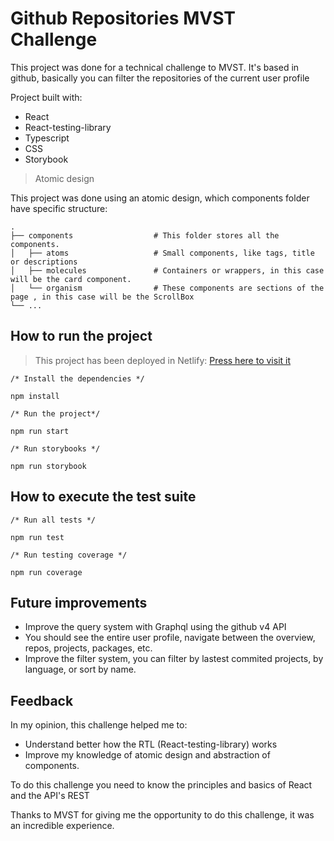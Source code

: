 # Github Repositories MVST Challenge

This project was done for a technical challenge to MVST.
It's based in github, basically you can filter the repositories of the current user profile

Project built with:

- React
- React-testing-library
- Typescript
- CSS
- Storybook

> Atomic design

This project was done using an atomic design, which components folder have specific structure:

    .
    ├── components                  # This folder stores all the components.
    │   ├── atoms                   # Small components, like tags, title or descriptions
    │   ├── molecules               # Containers or wrappers, in this case will be the card component.
    │   └── organism                # These components are sections of the page , in this case will be the ScrollBox
    └── ...


## How to run the project

> This project has been deployed in Netlify: <a href="https://62ab0083fbd3a9681e0ccf33--imaginative-granita-e4a4e5.netlify.app/">Press here to visit it</a>

```
/* Install the dependencies */

npm install

/* Run the project*/

npm run start

/* Run storybooks */

npm run storybook

```



## How to execute the test suite

```
/* Run all tests */

npm run test

/* Run testing coverage */

npm run coverage

```

## Future improvements

- Improve the query system with Graphql using the github v4 API
- You should see the entire user profile, navigate between the overview, repos, projects, packages, etc.
- Improve the filter system, you can filter by lastest commited projects, by language, or sort by name.

## Feedback

In my opinion, this challenge helped me to:

- Understand better how the RTL (React-testing-library) works
- Improve my knowledge of atomic design and abstraction of components.

To do this challenge you need to know the principles and basics of React and the API's REST

Thanks to MVST for giving me the opportunity to do this challenge, it was an incredible experience.
